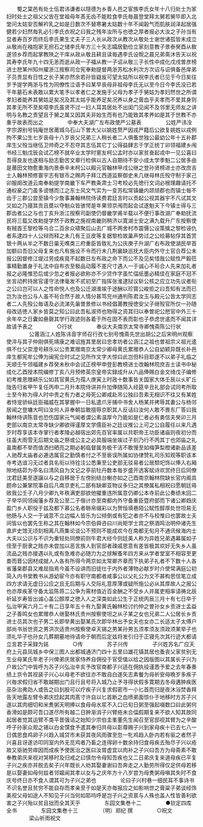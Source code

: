 <!-- { "loadSidebar": true } -->
　　蜀之棠邑有处士伍君讳谦者以隠德为乡善人邑之宦族李氏女年十八归处士为冡妇时处士之祖父父皆在堂祖母年髙无齿不能粒食李氏毎晨登堂拜太舅若舅毕即入北堂问太姑安否解衿乳之如是日数次不替寒暑太姑数十年不闻榖气而肌肤润泽起居强健若少妇然毎乳必引李氏衣祝之曰我之残年汝所与也徳之厚者报必大汝之子孙当有显者寿百岁而终后李氏果生丈夫子三人长从政次从教次从敬处士谢世诸孤皆未成立从敬尚在襁抱家无担石之储李氏年方三十矢志孀居勤俭立家刻意教子景泰癸酉从敎遂领乡荐而起掌教陜之干庠从政从敬且耕且读毎遇李氏设帨之晨兄弟斋沐告天以祝其寿李氏年九十四无恙而逝从政一子福从教一子诏从敬三子长性中成化戊戌曽彦榜进士厯某州知州擢浙江按察司佥宪奉勑提督两浙苏松水利次方次诏与诏俱备邑庠弟子员贵显有日性之长子某亦然余若孙皆嶷岌可望太姑所以祝李氏者已见于今日矣往岁予提学两浙与性为同僚性泣语予曰某早丧母非祖母李氏无以至今日今李氏没已若干年墓石未表敢以累大笔予以孝者仁之发施于父母为孝子于舅姑为孝妇然世之所谓孝妇者能养其舅姑足矣况及其太姑乎能养足矣况养以身之膏血乎夫孝而不爱其身则其孝无所不至矣噫李氏虽贤不过一妇人耳其居处不出闺门见闻不及邻里无师友之讲明与名教之责望且于舅之属又因其夫非始生而有也乃能致其孝养如是其于世教不亦重乎故表而出之
　　
　　中奉大夫湖广左布政使严公墓表
　　
　　公姓严讳洤字宗源别号钝庵世居莆城乌石山下曽大父以姚姓赘严因戎严籍后公欲复姚姓以戎例拘不果公生七岁丧母十八岁丧父兄弟三人稍长者二人俱蚤世独公最幼公年十五补郡庠生父殁当继伍卫帅奇之不忍夺其志伍其它丁公得益肆志于学正统丁卯领福建乡闱书经三魁戊辰会试乙榜不就卒业太学时窻友柯公孟时亦以家贫奋起戎中一见公喜曰吾得良友也遂相与励志勤苦文章行检俱以古人自期待不安小成太学季魁二公居多由是莆田文物愈重海内景泰辛未柯公以殿元官翰林甲戌公继之登孙贤榜进士亦改庶吉士入翰林预修寰宇志有银币之赐丙子拜江西道监察御史未几继母林氏殁守制于家己卯服阕改道云南奉勑提学南畿下车严教条肃士习考校必先徳行文词必根理趣请托不通权豪之门虽多谤憾而江之东士风文气实为一变苏松常镇畿内颉颃郡也而镇士毎不齿于三郡公尝至镇今少詹事兼翰林院侍读费君廷言时以贡起公视其器宇不凡试其文又如之乃寝其贡且奬以夺魁众皆骇愕是年果领京闱而起会试遂魁天下今镇士得与三郡齿者公之与也丁亥升浙江按察司副使仍督畿学甫半载以不便行事改湖广奉勑抚流民将三载又改勑提学然于政教之施视南畿则稍济以寛湖士安之满九载升广东按察使有贼首王黎检等乌合二百余众啸聚后山去广城不两舍村市震慑公设策擒之黎检诬仇者系逮四十人公辩而释之未几有王豆皮等复据黎检故巢声势过之公给募帖俘其首赏银十两从半之不数日巢无噍类三府重臣皆致礼为公庆庚子升湖广右布政使湖民举首加额曰吾旧父母复来也凡有施设不令而行未几荆襄缺巡抚大臣内外守土官合荐公未报公因督修江堤过劳成疾竟不起数日左布政之命下而公不及见矣惜哉公赋性严毅莅事精勤置身于礼法中自布衣至极品动履不差尺寸遇人一于诚心不茍合人先来加礼者报之必隆惟恐后或少忽之者报必欲称亦不少贷作字虽忙偪纸墨必精佳在家庭不冠不坐言动矜持居官谨守法律毫发不贰初至广指挥张淮逮狱议斩公核之应立功先议者衔之公曰岂可以人之性命悦人也及公迁湖淮竢于途酬以珍寳公峻拒之曰吾知有法而已岂为汝也公与人虽不茍合然于故人情分甚笃兖州通判陈君汝玉与殿元公皆太学同志者二人先殁公毎语及必流涕先軰曽景修以书经倡莆教授徳安父子继殁官所仅一孙随母改适徳人家乡皆莫之知公曰此吾私淑师也物得之资其归以奉曽祀公厯官中外三十余年卒之日囊如悬磬其学行政迹则各着于所在固不表而彰也子恭虑世逺而不闻其详故请予表之
　　
　　○行状
　　
　　奉议大夫南京太常寺卿愧斋陈公行状
　　
　　公莆涵江人姓陈讳音字师召行孜七别号愧斋先世出胡公之后宋明州观察使淬与其子仲刚俱死靖康之难诏旌其里居曰忠孝坊者公涵江之祖也曽祖宗义祖光逺俱不仕父崇澄号耕乐以公贵累赠南京太常少卿母黄氏累赠恭人公自幼颖异既长补邑庠生都宪牟公俸为闽宪佥时试之见所作文字大惊曰此岂但科目耶遂不以弟子礼临之天顺壬午领福建乡荐癸未秋中会试正榜甲申登彭教榜进士改翰林院庶吉士读书中秘成化乙酉授本院编修丁亥八月预修英宗皇帝实録成升从六品俸赐白金文绮戊子编修初考推恩赠耕乐公如其官黄氏为孺人庚寅上时政十数事皆关国家大体壬辰以乆旷丘陇告归省甲午复任丙申二月升本院侍讲并升加俸随简入经筵辛丑礼部会试同考所取士至今称为得人时中贵之有力者之母死公卿咸赴吊公独曰吾素无相识不往又有某姓者恃宠骄纵廷臣福威在其掌握中一日私遣爪牙捕中书舍人杨某并拷辱其妻公与杨邻居闻之登墉大呵曰汝何人非奉朝旨敢擅辱京职其人反诘曰汝何人敢不畏东厂答曰我翰林侍讲陈音也恐伤国家元气闻者谓公素温厚今乃能如是仁者必有勇信夫癸卯三月吏部以南京太常寺缺少卿欲得谨厚文学儒臣补之廷议推公上可之公自履任以来凡遇岁时荐享该本寺掌行者孝陵必越宿出郊先百官率属以共职帝王功臣诸庙则夜初分而往虽大雨雪无后期文庙之祭或公主之必具服端坐竢过子刻乃行不丙其丁也郊庙之礼虽南都不举而值洒扫晒亮之期必躬临督属务极干洁不敢慢至如梅笋梨橙诸新品该差人驰荐太庙者必逓选属官之勤慎者付之不至亵误所属如协律赞礼司乐知观等职该本寺考选谙习无过者具名衔以待铨注公悉秉至公吏部无驳易者公居颓圯饰以俸入右厢隙地结茆为亭名曰清风自为文记之亭前牡丹数本毎岁盛开选客赋诗欢赏终日后同僚沈君廷美至遂譲以与之自移居于左傍别结台榭亦如之己酉南京翰林院缺长官内阁具题命公兼掌院事自后凡南京吏礼二部有缺卿亚物议多归之其僚属私相祝曰愿朝廷毋敓我公壬子八月少卿九年秩满吏部欲他擢重违所属意仍卿公本寺前此公奏绩未回二子举华同领闽藩乡荐及公至二子偕计亦至南都内外守备重臣暨府部而下诸公卿趋庆盈门乡人职役于兹及都下慕公名者聮帛缀彩以为贺恒填巷陌公赋性醇厚处世坦易无他肠与人交一于诚意不立边幅人皆乐为公倾倒或有犯之者亦不与校惟曰也罢故士夫间皆以也罢先生称之其在翰林如今宗伯舜咨曰川尚矩学士宾之祭酒鸣治明仲诸先生直庐史馆无顷刻相离凡燕集论谈公不预则不能成欢今在南都无旬月不通讯候海内士大夫以公识与不识为重轻处同僚前则牛君大经今则廷美人称为异姓兄弟遇幕属如子侄至于厨隶之贱亦未尝加以恶言族人到官邸者疎戚恩意有差皆极其欢好无失乡人虽流品之贱亦接遇以礼或有急难亦必随力为之捄解蚤年四方来从学者堂室不相容至更畨而晋公因材成就人人各有所得今两京如太常卿齐章而下执弟子礼者不下数十人各省藩臬郡县又难屈指焉今虽不设讲而旧徒仕于内外者薄物必献岁时介使常满庭公初简入内书堂教书从游幼宦今亦有职守南都者咸事公以父礼公为文不甚构思信笔立成四方求请无虚日公应之且无后期与人交际礼意厚薄或疑所施公必从其厚故人之报公也亦厚疾革守备太监陈蒋二公争为需材值近百金酬之不受乡人并属吏相率请祷北辰祈延岁寿皆出诚心盖公醇厚之徳入人之深类如此公生于正统丙辰三月十有七日卒于弘治甲寅六月二十有二日享年五十有九娶黄氏翰林检讨约仲之曽孙女乡贡进士孟益之子善鸣女也累赠恭人继娶林氏贵州按察使坦之从子某之女也兄弟二人公居长乡贡进士员其次也子男二长即举黄出娶某氏次即华林出予女夫也女亦二长适太子太傅户部尚书翁世资之男洪次适贵州按察使卓天锡之男某孙男五须孝须友须政须某举子也须礼华子也孙女几葬期墓地待请命于朝而后定兹将发引归于正寝先次其行迹大都请立言君子采録为铭
　　
　　○传
　　
　　苏子兴传
　　
　　子兴姓苏名广应天府上元县凤城乡中保三图人出都城通济门四十五里曰雄花镇其居也蚤丧父家贫别无生业母某氏年老子兴俾弟庆居家侍养自佣役于官受值以给之因版图以其属长子兴为户故公门中皆呼为苏子兴弘治辛亥予改官南都子兴适在佣执役谨悫予爱之去年春奏绩上京令其视装子兴心以母老不欲往亦不敢自白遂矢志素餐为母祈安母晩岁多疾子兴毎求假归省不敢越期出门且行且号将入城乃止予寻得状假多寛期去冬母遘肿疾医巫杂治弗効人或告之曰刲股可以疗疾子兴复求假密市一小匕首而归是夜沐浴焚香拜告天地露左臂令弟庆捻起其肉髙寸许自以匕首断之血喷弟面惊仆于地移时方苏子兴遂以其肉细切和米煑粥天明捧以食母母水浆不入口已旬日粥至强起啜数口曰此粥何香滑如是颇可吾口遂尽所有越二日肿渐消子兴臂疮未合偪假期复来不欲人知其故同起居者觉其运臂不类平昔强诘之始知少宗伯圭峯董先生闻召至官邸视其臂为之辛酸呼子孙家众观之锡以白金馔食予遣其奉归共母以彰尊赐子兴到家母疾十已去七八一日偶思食鸡卵子兴趋入城贷市未获其夜风雨骤至忽一牝鸡趋入卧内若有驱之者然子兴喜且讶遂访叩同室内外无觅鸡者乃畜之连得卵十数余持归食母疾去殆尽子兴以疮故又驱驰劳瘁因而成疾予使医治之医曰汝胃虚宜以肉补之子兴曰吾方为母斋素不敢奉教弟庆来视对哭移时及归戒之曰慎勿令母知吾疾也又二日弟庆复来道母疾已平复子兴之疾亦并脱去矣子兴年既长人劝其娶妻谢曰吾奔走之人勤劳所得仅足供母若移是以娶妻如母何兹者邻媪闻其孝以女与之庆年方十八岁尝为母煑粥母嗔其失时不食庆号终日亦不食人谓其可为子兴之弟也
　　
　　论曰子兴村巷一细民耳不事诗书不识名誉且贫穷不能自存而孝亲至于如是天亦毎报应之如影响世之膏粱子弟谈经饰美视父母如途人不知见子兴当何如耶呜呼是岂子兴之资禀与人殊也盖人性皆善利欲害之子兴殆以贫且拙而全其天乎
　　
　　东园文集巻十二
　　
　　●钦定四库全书
　　
　　东园文集巻十三
　　
　　（明）郑纪 撰
　　
　　○祝文
　　
　　梁山祈雨祝文
　　
